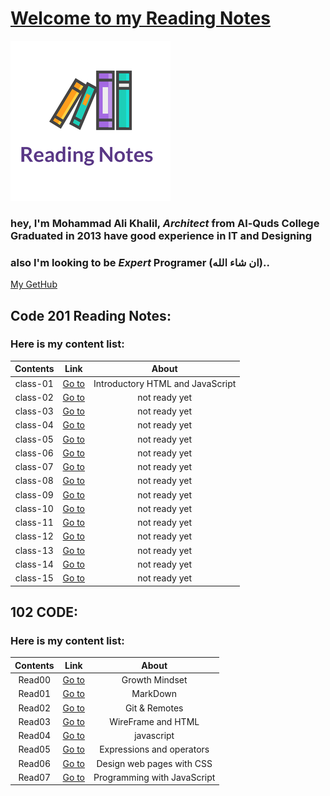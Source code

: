 # [Welcome to my Reading Notes](https://moegts.github.io/reading-notes/)

![Reading Notes](readingNotes.png)

### hey, I'm Mohammad Ali Khalil, *Architect* from **Al-Quds College** Graduated in **2013** have good experience in **IT** and **Designing**
### also I'm looking to be ***Expert* Programer** (ان شاء الله)..
[My GetHub](https://github.com/moegts)


## Code 201 Reading Notes:
### Here is my content list: 
| Contents         | Link                        |  About |
| :--------------: | :----------------------:    |  :---: |
| class-01         | [Go to](class-01.md)        | Introductory HTML and JavaScript |
| class-02         | [Go to](class-02.md)        | not ready yet |
| class-03         | [Go to](class-03.md)        | not ready yet |
| class-04         | [Go to](class-04.md)        | not ready yet |
| class-05         | [Go to](class-05.md)        | not ready yet |
| class-06         | [Go to](class-06.md)        | not ready yet |
| class-07         | [Go to](class-07.md)        | not ready yet |
| class-08         | [Go to](class-08.md)        | not ready yet |
| class-09         | [Go to](class-09.md)        | not ready yet |
| class-10         | [Go to](class-10.md)        | not ready yet |
| class-11         | [Go to](class-11.md)        | not ready yet |
| class-12         | [Go to](class-12.md)        | not ready yet |
| class-13         | [Go to](class-13.md)        | not ready yet |
| class-14         | [Go to](class-14.md)        | not ready yet |
| class-15         | [Go to](class-15.md)        | not ready yet |


## 102 CODE:
### Here is my content list: 

| Contents         | Link                        |  About |
| :--------------: | :----------------------:    |  :---: |
| Read00           | [Go to](Growthmindset.md)   | Growth Mindset |
| Read01           | [Go to](read01.md)          | MarkDown |
| Read02           | [Go to](read02.md)          | Git & Remotes |
| Read03           | [Go to](read03.md)          | WireFrame and HTML |
| Read04           | [Go to](read04.md)          | javascript |
| Read05           | [Go to](read05.md)          |Expressions and operators|
| Read06           | [Go to](read06.md)          |Design web pages with CSS|
| Read07           | [Go to](read07.md)          |Programming with JavaScript|

